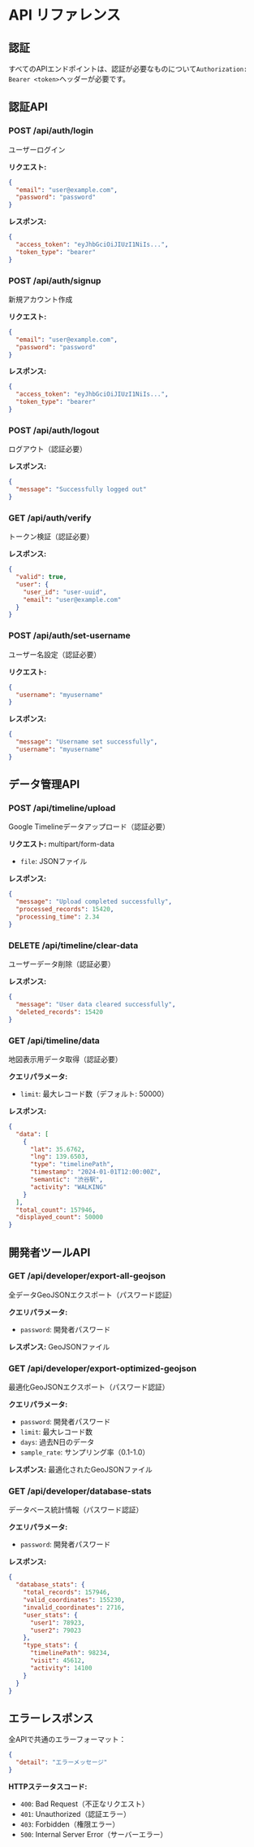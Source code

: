 # API リファレンス

## 認証

すべてのAPIエンドポイントは、認証が必要なものについて`Authorization: Bearer <token>`ヘッダーが必要です。

## 認証API

### POST /api/auth/login
ユーザーログイン

**リクエスト:**
```json
{
  "email": "user@example.com",
  "password": "password"
}
```

**レスポンス:**
```json
{
  "access_token": "eyJhbGciOiJIUzI1NiIs...",
  "token_type": "bearer"
}
```

### POST /api/auth/signup
新規アカウント作成

**リクエスト:**
```json
{
  "email": "user@example.com",
  "password": "password"
}
```

**レスポンス:**
```json
{
  "access_token": "eyJhbGciOiJIUzI1NiIs...",
  "token_type": "bearer"
}
```

### POST /api/auth/logout
ログアウト（認証必要）

**レスポンス:**
```json
{
  "message": "Successfully logged out"
}
```

### GET /api/auth/verify
トークン検証（認証必要）

**レスポンス:**
```json
{
  "valid": true,
  "user": {
    "user_id": "user-uuid",
    "email": "user@example.com"
  }
}
```

### POST /api/auth/set-username
ユーザー名設定（認証必要）

**リクエスト:**
```json
{
  "username": "myusername"
}
```

**レスポンス:**
```json
{
  "message": "Username set successfully",
  "username": "myusername"
}
```

## データ管理API

### POST /api/timeline/upload
Google Timelineデータアップロード（認証必要）

**リクエスト:** multipart/form-data
- `file`: JSONファイル

**レスポンス:**
```json
{
  "message": "Upload completed successfully",
  "processed_records": 15420,
  "processing_time": 2.34
}
```

### DELETE /api/timeline/clear-data
ユーザーデータ削除（認証必要）

**レスポンス:**
```json
{
  "message": "User data cleared successfully",
  "deleted_records": 15420
}
```

### GET /api/timeline/data
地図表示用データ取得（認証必要）

**クエリパラメータ:**
- `limit`: 最大レコード数（デフォルト: 50000）

**レスポンス:**
```json
{
  "data": [
    {
      "lat": 35.6762,
      "lng": 139.6503,
      "type": "timelinePath",
      "timestamp": "2024-01-01T12:00:00Z",
      "semantic": "渋谷駅",
      "activity": "WALKING"
    }
  ],
  "total_count": 157946,
  "displayed_count": 50000
}
```

## 開発者ツールAPI

### GET /api/developer/export-all-geojson
全データGeoJSONエクスポート（パスワード認証）

**クエリパラメータ:**
- `password`: 開発者パスワード

**レスポンス:** GeoJSONファイル

### GET /api/developer/export-optimized-geojson
最適化GeoJSONエクスポート（パスワード認証）

**クエリパラメータ:**
- `password`: 開発者パスワード
- `limit`: 最大レコード数
- `days`: 過去N日のデータ
- `sample_rate`: サンプリング率（0.1-1.0）

**レスポンス:** 最適化されたGeoJSONファイル

### GET /api/developer/database-stats
データベース統計情報（パスワード認証）

**クエリパラメータ:**
- `password`: 開発者パスワード

**レスポンス:**
```json
{
  "database_stats": {
    "total_records": 157946,
    "valid_coordinates": 155230,
    "invalid_coordinates": 2716,
    "user_stats": {
      "user1": 78923,
      "user2": 79023
    },
    "type_stats": {
      "timelinePath": 98234,
      "visit": 45612,
      "activity": 14100
    }
  }
}
```

## エラーレスポンス

全APIで共通のエラーフォーマット：

```json
{
  "detail": "エラーメッセージ"
}
```

**HTTPステータスコード:**
- `400`: Bad Request（不正なリクエスト）
- `401`: Unauthorized（認証エラー）
- `403`: Forbidden（権限エラー）
- `500`: Internal Server Error（サーバーエラー）